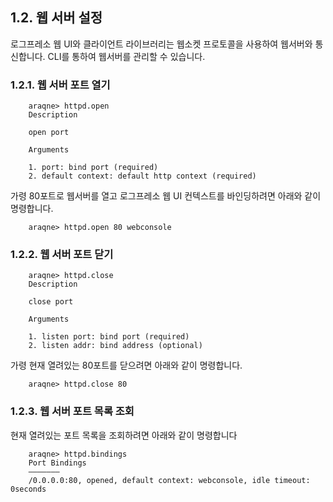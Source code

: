 ## 1.2. 웹 서버 설정 ##

로그프레소 웹 UI와 클라이언트 라이브러리는 웹소켓 프로토콜을 사용하여 웹서버와 통신합니다.  CLI를 통하여 웹서버를 관리할 수 있습니다.

### 1.2.1. 웹 서버 포트 열기 ###
~~~~
    araqne> httpd.open
    Description

    open port

    Arguments

    1. port: bind port (required)
    2. default context: default http context (required)
~~~~

가령 80포트로 웹서버를 열고 로그프레소 웹 UI 컨텍스트를 바인딩하려면 아래와 같이 명령합니다.

~~~~
    araqne> httpd.open 80 webconsole
~~~~

### 1.2.2. 웹 서버 포트 닫기 ###

~~~~
    araqne> httpd.close
    Description

    close port

    Arguments

    1. listen port: bind port (required)
    2. listen addr: bind address (optional)
~~~~

가령 현재 열려있는 80포트를 닫으려면 아래와 같이 명령합니다.

~~~~
    araqne> httpd.close 80
~~~~

### 1.2.3. 웹 서버 포트 목록 조회 ###

현재 열려있는 포트 목록을 조회하려면 아래와 같이 명령합니다

~~~~
    araqne> httpd.bindings
    Port Bindings
    ———————
    /0.0.0.0:80, opened, default context: webconsole, idle timeout: 0seconds
~~~~